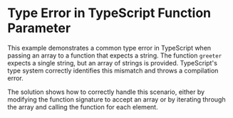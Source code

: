 # Type Error in TypeScript Function Parameter

This example demonstrates a common type error in TypeScript when passing an array to a function that expects a string.  The function `greeter` expects a single string, but an array of strings is provided.  TypeScript's type system correctly identifies this mismatch and throws a compilation error.

The solution shows how to correctly handle this scenario, either by modifying the function signature to accept an array or by iterating through the array and calling the function for each element.